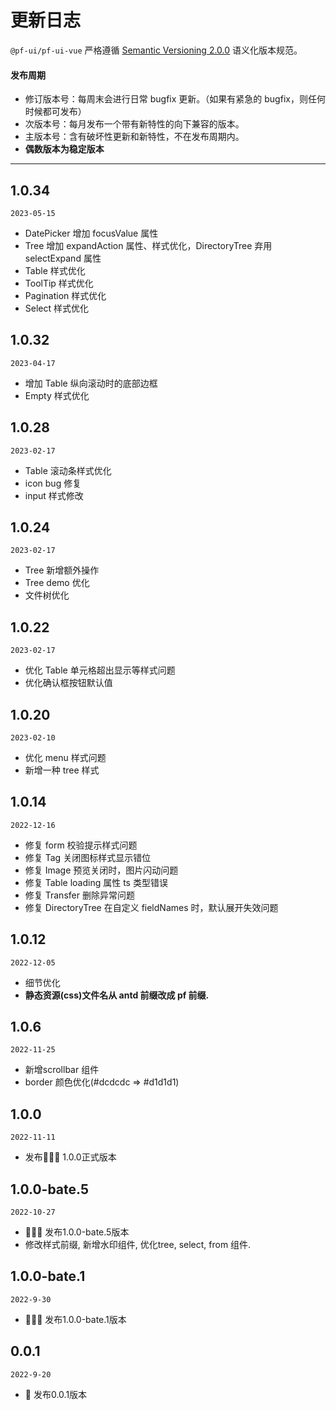 # 更新日志

`@pf-ui/pf-ui-vue` 严格遵循 [Semantic Versioning 2.0.0](http://semver.org/lang/zh-CN/) 语义化版本规范。

#### 发布周期

- 修订版本号：每周末会进行日常 bugfix 更新。（如果有紧急的 bugfix，则任何时候都可发布）
- 次版本号：每月发布一个带有新特性的向下兼容的版本。
- 主版本号：含有破坏性更新和新特性，不在发布周期内。
- **偶数版本为稳定版本**

---

## 1.0.34
`2023-05-15`
- DatePicker 增加 focusValue 属性
- Tree 增加 expandAction 属性、样式优化，DirectoryTree 弃用 selectExpand 属性
- Table 样式优化
- ToolTip 样式优化
- Pagination 样式优化
- Select 样式优化

## 1.0.32
`2023-04-17`
- 增加 Table 纵向滚动时的底部边框
- Empty 样式优化

## 1.0.28
`2023-02-17`

- Table 滚动条样式优化
- icon bug 修复
- input 样式修改

## 1.0.24
`2023-02-17`

- Tree 新增额外操作
- Tree demo 优化
- 文件树优化

## 1.0.22
`2023-02-17`

- 优化 Table 单元格超出显示等样式问题
- 优化确认框按钮默认值
## 1.0.20
`2023-02-10`

- 优化 menu 样式问题
- 新增一种 tree 样式

## 1.0.14
`2022-12-16`

- 修复 form 校验提示样式问题
- 修复 Tag 关闭图标样式显示错位
- 修复 Image 预览关闭时，图片闪动问题
- 修复 Table loading 属性 ts 类型错误
- 修复 Transfer 删除异常问题
- 修复 DirectoryTree 在自定义 fieldNames 时，默认展开失效问题

## 1.0.12
`2022-12-05`

- 细节优化
- **静态资源(css)文件名从 antd 前缀改成 pf 前缀.**

## 1.0.6
`2022-11-25`

- 新增scrollbar 组件
- border 颜色优化(#dcdcdc => #d1d1d1)

## 1.0.0
`2022-11-11`

- 发布🎉🎉🎉 1.0.0正式版本

## 1.0.0-bate.5

`2022-10-27`

- 🎉🎉🎉  发布1.0.0-bate.5版本
- 修改样式前缀, 新增水印组件, 优化tree, select, from 组件.

## 1.0.0-bate.1

`2022-9-30`

- 🎉🎉🎉  发布1.0.0-bate.1版本

## 0.0.1

`2022-9-20`

- 🐞 发布0.0.1版本

